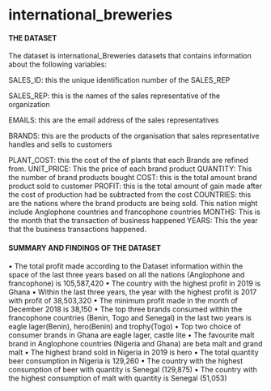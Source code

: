 # international_breweries

#### THE DATASET
The dataset is international_Breweries datasets that contains information about the following variables:

SALES_ID: this the unique identification number of the SALES_REP

SALES_REP: this is the names of the sales representative of the organization

EMAILS: this are the email address of the sales representatives

BRANDS: this are the products of the organisation that sales representative handles and sells to customers

PLANT_COST: this the cost of the of plants that each Brands are refined from.
UNIT_PRICE: This the price of each brand product
QUANTITY: This the number of brand products bought
COST: this is the total amount brand product sold to customer
PROFIT: this is the total amount of gain made after the cost of production had be subtracted from the cost
COUNTRIES: this are the nations where the brand products are being sold. This nation might include Anglophone countries and francophone countries
MONTHS: This is the month that the transaction of business happened
YEARS: This the year that the business transactions happened. 

#### SUMMARY AND FINDINGS OF THE DATASET
•	The total profit made according to the Dataset information within the space of the last three years based on all the nations (Anglophone and francophone) is 105,587,420
•	The country with the highest profit in 2019 is Ghana
•	Within the last three years, the year with the highest profit is 2017 with profit of 38,503,320
•	The minimum profit made in the month of December 2018 is 38,150
•	The top three brands consumed within the francophone countries (Benin, Togo and Senegal) in the last two years is eagle lager(Benin), hero(Benin) and trophy(Togo)
•	Top two choice of consumer brands in Ghana are eagle lager, castle lite
•	The favourite malt brand in Anglophone countries (Nigeria and Ghana) are beta malt and grand malt
•	The highest brand sold in Nigeria in 2019 is hero
•	The total quantity beer consumption in Nigeria is 129,260
•	The country with the highest consumption of beer with quantity is Senegal (129,875)
•	The country with the highest consumption of malt with quantity is Senegal (51,053)
 
